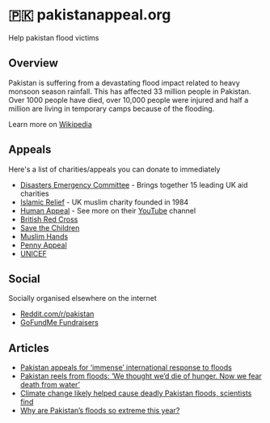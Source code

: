 # 🇵🇰 pakistanappeal.org

Help pakistan flood victims

## Overview

Pakistan is suffering from a devastating flood impact related to heavy monsoon season rainfall. This has affected 33 million people in Pakistan. 
Over 1000 people have died, over 10,000 people were injured and half a million are living in temporary camps because of the flooding. 

Learn more on [Wikipedia](https://en.wikipedia.org/wiki/2022_Pakistan_floods)

## Appeals

Here's a list of charities/appeals you can donate to immediately

- [Disasters Emergency Committee](https://donation.dec.org.uk/pakistan-floods-appeal) - Brings together 15 leading UK aid charities
- [Islamic Relief](https://www.islamic-relief.org.uk/pakistan-floods-appeal/) - UK muslim charity founded in 1984
- [Human Appeal](https://humanappeal.org.uk/appeals/pakistan-appeal) - See more on their [YouTube](https://www.youtube.com/watch?v=akk_ga022Z8) channel
- [British Red Cross](https://donate.redcross.org.uk/appeal/pakistan-floods-appeal)
- [Save the Children](https://www.savethechildren.org.uk/how-you-can-help/emergencies/pakistan-floods-crisis)
- [Muslim Hands](https://muslimhands.org.uk/appeals/pakistan-floods-emergency)
- [Penny Appeal](https://pennyappeal.org/appeal/pakistan-floods)
- [UNICEF](https://www.unicef.org.uk/donate/pakistan/)

## Social

Socially organised elsewhere on the internet

- [Reddit.com/r/pakistan](https://www.reddit.com/r/pakistan/comments/wxbt4v/donate_now_to_flood_victims_participate_in_the/)
- [GoFundMe Fundraisers](https://www.gofundme.com/c/act/donate-to-pakistan-flood-relief)

## Articles

- [Pakistan appeals for ‘immense’ international response to floods](https://www.theguardian.com/world/2022/sep/03/pakistan-appeals-for-immense-international-response-to-floods)
- [Pakistan reels from floods: ‘We thought we’d die of hunger. Now we fear death from water’](https://www.theguardian.com/world/2022/sep/17/drought-floods-pakistan-devastation-climate-crisis)
- [Climate change likely helped cause deadly Pakistan floods, scientists find](https://www.npr.org/2022/09/19/1123798981/climate-change-likely-helped-cause-deadly-pakistan-floods-scientists-find)
- [Why are Pakistan’s floods so extreme this year?](https://www.nature.com/articles/d41586-022-02813-6)

